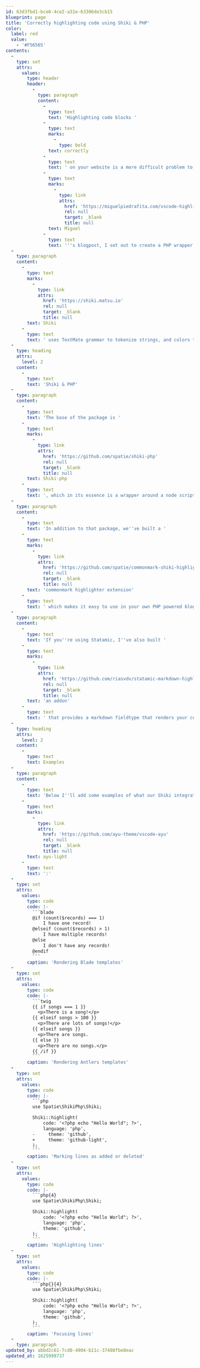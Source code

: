 ```yaml
---
id: 63d3fbd1-bce6-4ce2-a31e-63306de3cb15
blueprint: page
title: 'Correctly highlighting code using Shiki & PHP'
color:
  label: red
  value:
    - '#F56565'
contents:
  -
    type: set
    attrs:
      values:
        type: header
        header:
          -
            type: paragraph
            content:
              -
                type: text
                text: 'Highlighting code blocks '
              -
                type: text
                marks:
                  -
                    type: bold
                text: correctly
              -
                type: text
                text: ' on your website is a more difficult problem to solve than you''d expect. There are many great solutions like Prism or Highlight.js, but they often have difficulty with newer syntax. Inspired by '
              -
                type: text
                marks:
                  -
                    type: link
                    attrs:
                      href: 'https://miguelpiedrafita.com/vscode-highlighting'
                      rel: null
                      target: _blank
                      title: null
                text: Miguel
              -
                type: text
                text: '''s blogpost, I set out to create a PHP wrapper around Shiki to do just that.'
  -
    type: paragraph
    content:
      -
        type: text
        marks:
          -
            type: link
            attrs:
              href: 'https://shiki.matsu.io'
              rel: null
              target: _blank
              title: null
        text: Shiki
      -
        type: text
        text: ' uses TextMate grammar to tokenize strings, and colors the tokens with VS Code themes. In short, Shiki generates HTML that looks exactly like your code in VS Code, and that really works great. TextMate grammars are updated frequently, most of the time as soon as a language updates, as people need them to be correct in their editor.'
  -
    type: heading
    attrs:
      level: 2
    content:
      -
        type: text
        text: 'Shiki & PHP'
  -
    type: paragraph
    content:
      -
        type: text
        text: 'The base of the package is '
      -
        type: text
        marks:
          -
            type: link
            attrs:
              href: 'https://github.com/spatie/shiki-php'
              rel: null
              target: _blank
              title: null
        text: Shiki-php
      -
        type: text
        text: ', which in its essence is a wrapper around a node script that calls Shiki, we''ve also added a custom renderer that allows you to mark lines as highlighted, added, deleted or focused.'
  -
    type: paragraph
    content:
      -
        type: text
        text: 'In addition to that package, we''ve built a '
      -
        type: text
        marks:
          -
            type: link
            attrs:
              href: 'https://github.com/spatie/commonmark-shiki-highlighter'
              rel: null
              target: _blank
              title: null
        text: 'commonmark highlighter extension'
      -
        type: text
        text: ' which makes it easy to use in your own PHP powered blogs.'
  -
    type: paragraph
    content:
      -
        type: text
        text: 'If you''re using Statamic, I''ve also built '
      -
        type: text
        marks:
          -
            type: link
            attrs:
              href: 'https://github.com/riasvdv/statamic-markdown-highlight'
              rel: null
              target: _blank
              title: null
        text: 'an addon'
      -
        type: text
        text: ' that provides a markdown fieldtype that renders your code with Shiki.'
  -
    type: heading
    attrs:
      level: 2
    content:
      -
        type: text
        text: Examples
  -
    type: paragraph
    content:
      -
        type: text
        text: 'Below I''ll add some examples of what our Shiki integration makes possible. My blog uses Shiki with a custom theme called '
      -
        type: text
        marks:
          -
            type: link
            attrs:
              href: 'https://github.com/ayu-theme/vscode-ayu'
              rel: null
              target: _blank
              title: null
        text: ayu-light
      -
        type: text
        text: ':'
  -
    type: set
    attrs:
      values:
        type: code
        code: |-
          ```blade
          @if (count($records) === 1)
              I have one record!
          @elseif (count($records) > 1)
              I have multiple records!
          @else
              I don't have any records!
          @endif
          ```
        caption: 'Rendering Blade templates'
  -
    type: set
    attrs:
      values:
        type: code
        code: |-
          ```twig
          {{ if songs === 1 }}
            <p>There is a song!</p>
          {{ elseif songs > 100 }}
            <p>There are lots of songs!</p>
          {{ elseif songs }}
            <p>There are songs.
          {{ else }}
            <p>There are no songs.</p>
          {{ /if }}
          ```
        caption: 'Rendering Antlers templates'
  -
    type: set
    attrs:
      values:
        type: code
        code: |-
          ```php
          use Spatie\ShikiPhp\Shiki;

          Shiki::highlight(
              code: '<?php echo "Hello World"; ?>',
              language: 'php',
          -     theme: 'github',
          +     theme: 'github-light',
          );
          ```
        caption: 'Marking lines as added or deleted'
  -
    type: set
    attrs:
      values:
        type: code
        code: |-
          ```php{4}
          use Spatie\ShikiPhp\Shiki;

          Shiki::highlight(
              code: '<?php echo "Hello World"; ?>',
              language: 'php',
              theme: 'github',
          );
          ```
        caption: 'Highlighting lines'
  -
    type: set
    attrs:
      values:
        type: code
        code: |-
          ```php{}{4}
          use Spatie\ShikiPhp\Shiki;

          Shiki::highlight(
              code: '<?php echo "Hello World"; ?>',
              language: 'php',
              theme: 'github',
          );
          ```
        caption: 'Focusing lines'
  -
    type: paragraph
updated_by: abbd2c61-7cd8-4904-b11c-37488fbe0eac
updated_at: 1625998737
---
```

